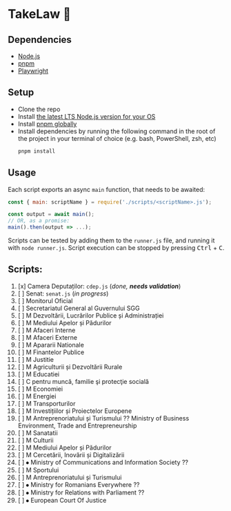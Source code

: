 # TakeLaw 📖

## Dependencies

- [Node.js](https://nodejs.org/en/)
- [pnpm](https://pnpm.io/)
- [Playwright](https://playwright.dev/)

## Setup

- Clone the repo
- Install [the latest LTS Node.js version for your OS](https://nodejs.org/en/download/)
- Install [pnpm globally](https://pnpm.io/installation)
- Install dependencies by running the following command in the root of the project in your terminal of choice (e.g. bash, PowerShell, zsh, etc)
  ```bash
  pnpm install
  ```

## Usage

Each script exports an async `main` function, that needs to be awaited:
```js
const { main: scriptName } = require('./scripts/<scriptName>.js');

const output = await main();
// OR, as a promise:
main().then(output => ...);
```

Scripts can be tested by adding them to the `runner.js` file, and running it with `node runner.js`.
Script execution can be stopped by pressing <kbd>Ctrl</kbd> + <kbd>C</kbd>.


## Scripts:

1. [x] Camera Deputaților: `cdep.js` (_done, **needs validation**_)
2. [ ] Senat: `senat.js` (_in progress_)
3. [ ] Monitorul Oficial
4. [ ] Secretariatul General al Guvernului SGG
5. [ ] M Dezvoltării, Lucrărilor Publice și Administrației
6. [ ] M Mediului Apelor și Pădurilor
7. [ ] M Afaceri Interne
8. [ ] M Afaceri Externe
9. [ ] M Apararii Nationale
10. [ ] M Finantelor Publice
11. [ ] M Justitie
12. [ ] M Agriculturii și Dezvoltării Rurale
13. [ ] M Educatiei
14. [ ] C pentru muncă, familie şi protecţie socială
15. [ ] M Economiei
16. [ ] M Energiei
17. [ ] M Transporturilor
18. [ ] M Investițiilor și Proiectelor Europene
19. [ ] M Antreprenoriatului și Turismului ??	Ministry of Business Environment, Trade and Entrepreneurship
20. [ ] M Sanatatii
21. [ ] M Culturii
22. [ ] M Mediului Apelor și Pădurilor
23. [ ] M Cercetării, Inovării și Digitalizării
24. [ ] ⦁	Ministry of Communications and Information Society ?? 
25. [ ] M Sportului
26. [ ] M Antreprenoriatului și Turismului
27. [ ] ⦁	Ministry for Romanians Everywhere ??
28. [ ] ⦁	Ministry for Relations with Parliament ??
29. [ ] ⦁	European Court Of Justice
